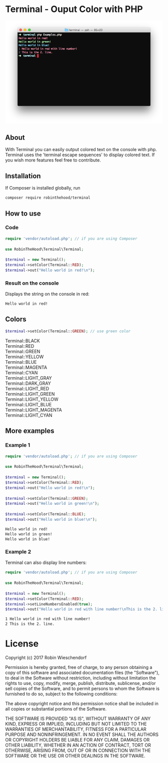 # Terminal - Ouput Color with PHP


![alt text](https://raw.githubusercontent.com/RobinTheHood/Terminal/master/docs/Example-Image.png)


## About

With Terminal you can easily output colored text on the console with php. Terminal uses the 'terminal escape sequences' to display colored text. If you wish more features feel free to contribute.

## Installation


If Composer is installed globally, run

```bash
composer require robinthehood/terminal
```

## How to use

### Code
```php
require 'vendor/autoload.php'; // if you are using Composer

use RobinTheHood\Terminal\Terminal;

$terminal = new Terminal();
$terminal->setColor(Terminal::RED);
$terminal->out("Hello world in red!\n");
```

### Result on the console

Displays the string on the console in red:
```
Hello world in red!
```

## Colors

```php
$terminal->setColor(Terminal::GREEN); // use green color
```

Terminal::BLACK  
Terminal::RED  
Terminal::GREEN  
Terminal::YELLOW  
Terminal::BLUE  
Terminal::MAGENTA  
Terminal::CYAN   
Terminal::LIGHT_GRAY  
Terminal::DARK_GRAY  
Terminal::LIGHT_RED  
Terminal::LIGHT_GREEN  
Terminal::LIGHT_YELLOW  
Terminal::LIGHT_BLUE  
Terminal::LIGHT_MAGENTA  
Terminal::LIGHT_CYAN

## More examples

### Example 1

```php
require 'vendor/autoload.php'; // if you are using Composer

use RobinTheHood\Terminal\Terminal;

$terminal = new Terminal();
$terminal->setColor(Terminal::RED);
$terminal->out("Hello world in red!\n");

$terminal->setColor(Terminal::GREEN);
$terminal->out("Hello world in green!\n");

$terminal->setColor(Terminal::BLUE);
$terminal->out("Hello world in blue!\n");
```

```
Hello world in red!
Hello world in green!
Hello world in blue!
```

### Example 2
Terminal can also display line numbers:

```php
require 'vendor/autoload.php'; // if you are using Composer

use RobinTheHood\Terminal\Terminal;

$terminal = new Terminal();
$terminal->setColor(Terminal::RED);
$terminal->setLineNumbersEnabled(true);
$terminal->out("Hello world in red with line number!\nThis is the 2. line.\n");
```

```
1 Hello world in red with line number!
2 This is the 2. line.
```

# License
Copyright (c) 2017 Robin Wieschendorf

Permission is hereby granted, free of charge, to any person obtaining a copy of this software and associated documentation files (the "Software"), to deal in the Software without restriction, including without limitation the rights to use, copy, modify, merge, publish, distribute, sublicense, and/or sell copies of the Software, and to permit persons to whom the Software is furnished to do so, subject to the following conditions:

The above copyright notice and this permission notice shall be included in all copies or substantial portions of the Software.

THE SOFTWARE IS PROVIDED "AS IS", WITHOUT WARRANTY OF ANY KIND, EXPRESS OR IMPLIED, INCLUDING BUT NOT LIMITED TO THE WARRANTIES OF MERCHANTABILITY, FITNESS FOR A PARTICULAR PURPOSE AND NONINFRINGEMENT. IN NO EVENT SHALL THE AUTHORS OR COPYRIGHT HOLDERS BE LIABLE FOR ANY CLAIM, DAMAGES OR OTHER LIABILITY, WHETHER IN AN ACTION OF CONTRACT, TORT OR OTHERWISE, ARISING FROM, OUT OF OR IN CONNECTION WITH THE SOFTWARE OR THE USE OR OTHER DEALINGS IN THE SOFTWARE.
